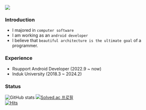 <img src="https://capsule-render.vercel.app/api?type=waving&color=timeAuto&height=200&section=header&text=Hello!%20i'm%20Yunho&fontSize=50" />

### Introduction
-  I majored in `computer software`
-  I am working as an `android developer`
-  I believe that `beautiful architecture is the ultimate goal` of a programmer.

### Experience
- Rsupport Android Developer (2022.9 ~ now)
- Induk University (2018.3 ~ 2024.2)

### Status
![GitHub stats](https://github-readme-stats.vercel.app/api?username=lyh990517&show_icons=true&theme=white)
[![Solved.ac
프로필](http://mazassumnida.wtf/api/v2/generate_badge?boj=lyh990517)](https://solved.ac/lyh990517)
<br>
[![Hits](https://hits.seeyoufarm.com/api/count/incr/badge.svg?url=https%3A%2F%2Fgithub.com%2Flyh990517&count_bg=%2379C83D&title_bg=%23555555&icon=&icon_color=%23E7E7E7&title=hits&edge_flat=false)](https://hits.seeyoufarm.com)
